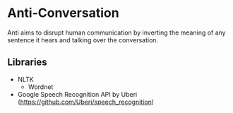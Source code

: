 Anti-Conversation
=================

Anti aims to disrupt human communication by inverting the meaning of any sentence it hears and talking over the conversation.

## Libraries
* NLTK
    * Wordnet
* Google Speech Recognition API by Uberi (https://github.com/Uberi/speech_recognition)
